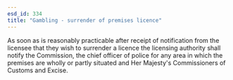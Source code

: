 ```yaml
---
esd_id: 334
title: "Gambling - surrender of premises licence"
---
```


As soon as is reasonably practicable after receipt of notification from the licensee that they wish to surrender a licence the licensing authority shall notify the Commission, the chief officer of police for any area in which the premises are wholly or partly situated and Her Majesty's Commissioners of Customs and Excise.

